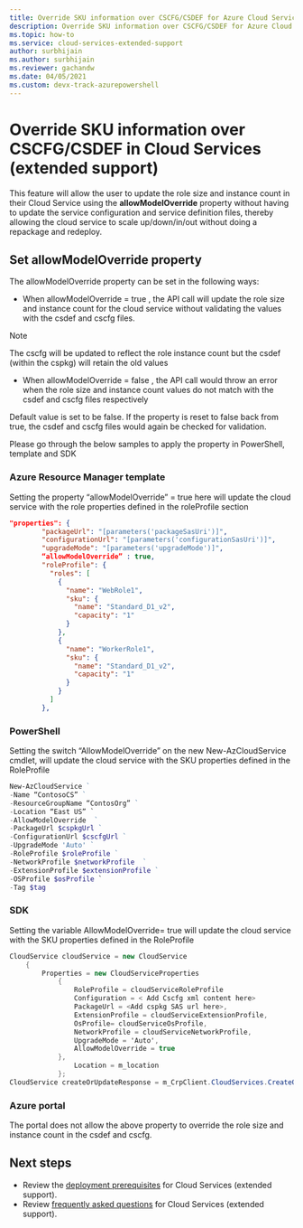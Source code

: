 ```yaml
---
title: Override SKU information over CSCFG/CSDEF for Azure Cloud Services (extended support)
description: Override SKU information over CSCFG/CSDEF for Azure Cloud Services (extended support)
ms.topic: how-to
ms.service: cloud-services-extended-support
author: surbhijain
ms.author: surbhijain
ms.reviewer: gachandw
ms.date: 04/05/2021
ms.custom: devx-track-azurepowershell
---
```


# Override SKU information over CSCFG/CSDEF in Cloud Services (extended support) 

This feature will allow the user to update the role size and instance count in their Cloud Service using the **allowModelOverride** property without having to update the service configuration and service definition files, thereby allowing the cloud service to scale up/down/in/out without doing a repackage and redeploy.

## Set allowModelOverride property
The allowModelOverride property can be set in the following ways:
* When allowModelOverride = true , the API call will update the role size and instance count for the cloud service without validating the values with the csdef and cscfg files. 
> [!Note]
> The cscfg will be updated  to reflect the role instance count but the csdef (within the cspkg) will retain the old values
* When allowModelOverride = false , the API call would throw an error when the role size and instance count values do not match with the csdef and cscfg files   respectively

Default value is set to be false. If the property is reset to false back from true, the csdef and cscfg files would again be checked for validation.

Please go through the below samples to apply the property in PowerShell, template and SDK

### Azure Resource Manager template
Setting the property “allowModelOverride” = true here will update the cloud service with the role properties defined in the roleProfile section
```json
"properties": {
        "packageUrl": "[parameters('packageSasUri')]",
        "configurationUrl": "[parameters('configurationSasUri')]",
        "upgradeMode": "[parameters('upgradeMode')]",
        “allowModelOverride” : true,
        "roleProfile": {
          "roles": [
            {
              "name": "WebRole1",
              "sku": {
                "name": "Standard_D1_v2",
                "capacity": "1"
              }
            },
            {
              "name": "WorkerRole1",
              "sku": {
                "name": "Standard_D1_v2",
                "capacity": "1"
              }
            }
          ]
        },

```
### PowerShell
Setting the switch “AllowModelOverride” on the new New-AzCloudService cmdlet, will update the cloud service with the SKU properties defined in the RoleProfile
```powershell
New-AzCloudService ` 
-Name “ContosoCS” ` 
-ResourceGroupName “ContosOrg” ` 
-Location “East US” `
-AllowModelOverride  ` 
-PackageUrl $cspkgUrl ` 
-ConfigurationUrl $cscfgUrl ` 
-UpgradeMode 'Auto' ` 
-RoleProfile $roleProfile ` 
-NetworkProfile $networkProfile  ` 
-ExtensionProfile $extensionProfile ` 
-OSProfile $osProfile `
-Tag $tag
```
### SDK
Setting the variable AllowModelOverride= true will update the cloud service with the SKU properties defined in the RoleProfile

```csharp
CloudService cloudService = new CloudService
    {
        Properties = new CloudServiceProperties
            {
                RoleProfile = cloudServiceRoleProfile
                Configuration = < Add Cscfg xml content here>
                PackageUrl = <Add cspkg SAS url here>,
                ExtensionProfile = cloudServiceExtensionProfile,
                OsProfile= cloudServiceOsProfile,
                NetworkProfile = cloudServiceNetworkProfile,
                UpgradeMode = 'Auto',
                AllowModelOverride = true
            },
                Location = m_location
            };
CloudService createOrUpdateResponse = m_CrpClient.CloudServices.CreateOrUpdate(“ContosOrg”, “ContosoCS”, cloudService);
```
### Azure portal
The portal does not allow the above property to override the role size and instance count in the csdef and cscfg. 


## Next steps 
- Review the [deployment prerequisites](deploy-prerequisite.md) for Cloud Services (extended support).
- Review [frequently asked questions](faq.md) for Cloud Services (extended support).
